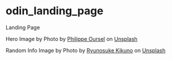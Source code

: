 # odin_landing_page
Landing Page


Hero Image by Photo by <a href="https://unsplash.com/@ourselp?utm_source=unsplash&utm_medium=referral&utm_content=creditCopyText">Philippe Oursel</a> on <a href="https://unsplash.com/s/photos/line-art?utm_source=unsplash&utm_medium=referral&utm_content=creditCopyText">Unsplash</a>
  
Random Info Image by Photo by <a href="https://unsplash.com/@ryunosuke_kikuno?utm_source=unsplash&utm_medium=referral&utm_content=creditCopyText">Ryunosuke Kikuno</a> on <a href="https://unsplash.com/t/arts-culture?utm_source=unsplash&utm_medium=referral&utm_content=creditCopyText">Unsplash</a>
  